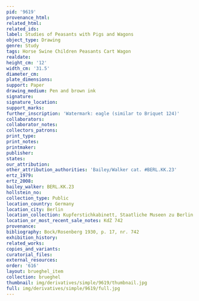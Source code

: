 ```yaml
---
pid: '9619'
provenance_html: 
related_html: 
related_ids: 
label: Studies of Peasants with Pigs and Wagons
object_type: Drawing
genre: Study
tags: Horse Swine Children Peasants Cart Wagon
realdate: 
height_cm: '12'
width_cm: '31.5'
diameter_cm: 
plate_dimensions: 
support: Paper
drawing_medium: Pen and brown ink
signature: 
signature_location: 
support_marks: 
further_inscription: 'Watermark: eagle (similar to Briquet 124)'
collaborators: 
collaborator_notes: 
collectors_patrons: 
print_type: 
print_notes: 
printmaker: 
publisher: 
states: 
our_attribution: 
other_attribution_authorities: 'Bailey/Walker cat. #BERL.KK.23'
ertz_1979: 
ertz_2008: 
bailey_walker: BERL.KK.23
hollstein_no: 
collection_type: Public
location_country: Germany
location_city: Berlin
location_collection: Kupferstichkabinett, Staatliche Museen zu Berlin
location_or_most_recent_sale_notes: KdZ 742
provenance: 
bibliography: Bock/Rosenberg 1930, p. 17, nr. 742
exhibition_history: 
related_works: 
copies_and_variants: 
curatorial_files: 
external_resources: 
order: '616'
layout: brueghel_item
collection: brueghel
thumbnail: img/derivatives/simple/9619/thumbnail.jpg
full: img/derivatives/simple/9619/full.jpg
---
```

